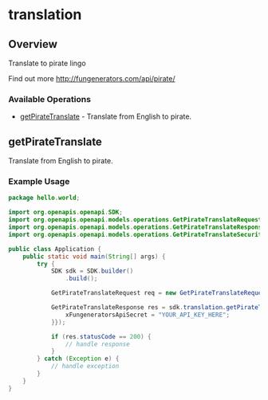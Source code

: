 # translation

## Overview

Translate to pirate lingo

Find out more
<http://fungenerators.com/api/pirate/>
### Available Operations

* [getPirateTranslate](#getpiratetranslate) - Translate from English to pirate.

## getPirateTranslate

Translate from English to pirate.

### Example Usage

```java
package hello.world;

import org.openapis.openapi.SDK;
import org.openapis.openapi.models.operations.GetPirateTranslateRequest;
import org.openapis.openapi.models.operations.GetPirateTranslateResponse;
import org.openapis.openapi.models.operations.GetPirateTranslateSecurity;

public class Application {
    public static void main(String[] args) {
        try {
            SDK sdk = SDK.builder()
                .build();

            GetPirateTranslateRequest req = new GetPirateTranslateRequest("deserunt");            

            GetPirateTranslateResponse res = sdk.translation.getPirateTranslate(req, new GetPirateTranslateSecurity("suscipit") {{
                xFungeneratorsApiSecret = "YOUR_API_KEY_HERE";
            }});

            if (res.statusCode == 200) {
                // handle response
            }
        } catch (Exception e) {
            // handle exception
        }
    }
}
```
